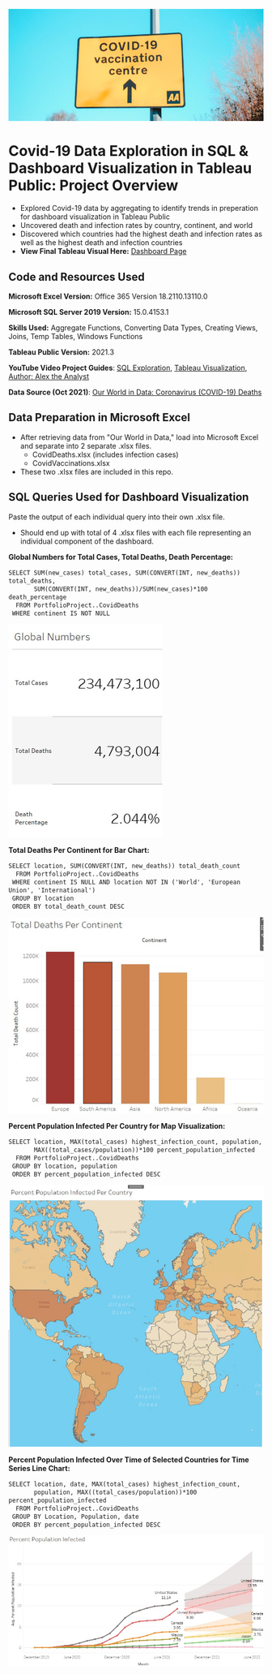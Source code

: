 ![App Screenshot](resized.jpg)


# Covid-19 Data Exploration in SQL & Dashboard Visualization in Tableau Public: Project Overview

- Explored Covid-19 data by aggregating to identify trends in preperation for dashboard visualization in Tableau Public
- Uncovered death and infection rates by country, continent, and world
- Discovered which countries had the highest death and infection rates as well as the highest death and infection countries
- **View Final Tableau Visual Here:** [Dashboard Page](https://public.tableau.com/app/profile/will.nguyen/viz/Covid-19Visualization_16336779056520/Dashboard1)



## Code and Resources Used

**Microsoft Excel Version:** Office 365 Version 18.2110.13110.0

**Microsoft SQL Server 2019 Version:** 15.0.4153.1  

**Skills Used:** Aggregate Functions, Converting Data Types, Creating Views, Joins, Temp Tables, Windows Functions  

**Tableau Public Version:** 2021.3  

**YouTube Video Project Guides**: [SQL Exploration](https://www.youtube.com/watch?v=qfyynHBFOsM), [Tableau Visualization](https://www.youtube.com/watch?v=QILNlRvJlfQ&list=PLUaB-1hjhk8H48Pj32z4GZgGWyylqv85f&index=2), [Author: Alex the Analyst](https://www.youtube.com/channel/UC7cs8q-gJRlGwj4A8OmCmXg) 

**Data Source (Oct 2021)**: [Our World in Data: Coronavirus (COVID-19) Deaths](https://ourworldindata.org/covid-deaths)  

## Data Preparation in Microsoft Excel

- After retrieving data from "Our World in Data," load into Microsoft Excel and separate into 2 separate .xlsx files.
    - CovidDeaths.xlsx (includes infection cases)
    - CovidVaccinations.xlsx
- These two .xlsx files are included in this repo.

## SQL Queries Used for Dashboard Visualization
Paste the output of each individual query into their own .xlsx file.  
-  Should end up with total of 4 .xlsx files with each file representing an individual component of the dashboard.

**Global Numbers for Total Cases, Total Deaths, Death Percentage:**  

    SELECT SUM(new_cases) total_cases, SUM(CONVERT(INT, new_deaths)) total_deaths, 
           SUM(CONVERT(INT, new_deaths))/SUM(new_cases)*100 death_percentage
      FROM PortfolioProject..CovidDeaths
     WHERE continent IS NOT NULL
![Visual](global_numbers.jpg)

**Total Deaths Per Continent for Bar Chart:**

    SELECT location, SUM(CONVERT(INT, new_deaths)) total_death_count
      FROM PortfolioProject..CovidDeaths
     WHERE continent IS NULL AND location NOT IN ('World', 'European Union', 'International')
     GROUP BY location
     ORDER BY total_death_count DESC
![Visual](bar_deaths_continent.jpg)

**Percent Population Infected Per Country for Map Visualization:**

    SELECT location, MAX(total_cases) highest_infection_count, population,
           MAX((total_cases/population))*100 percent_population_infected
      FROM PortfolioProject..CovidDeaths
     GROUP BY location, population
     ORDER BY percent_population_infected DESC
![Visual](map_infected.jpg)

**Percent Population Infected Over Time of Selected Countries for Time Series Line Chart:**

    SELECT location, date, MAX(total_cases) highest_infection_count, 
           population, MAX((total_cases/population))*100 percent_population_infected
      FROM PortfolioProject..CovidDeaths
     GROUP BY Location, Population, date
     ORDER BY percent_population_infected DESC
![Visual](time_series_infected.jpg)
